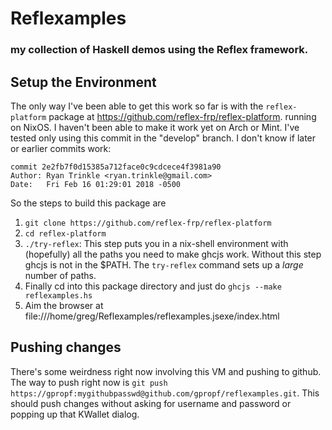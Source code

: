# Reflexamples

### my collection of Haskell demos using the Reflex framework.

## Setup the Environment

The only way I've been able to get this work so far is with the
`reflex-platform` package at
https://github.com/reflex-frp/reflex-platform. running on NixOS. I
haven't been able to make it work yet on Arch or Mint. I've tested
only using this commit in the "develop" branch. I don't know if later
or earlier commits work:

```
commit 2e2fb7f0d15385a712face0c9cdcece4f3981a90
Author: Ryan Trinkle <ryan.trinkle@gmail.com>
Date:   Fri Feb 16 01:29:01 2018 -0500
```
   
So the steps to build this package are

1. `git clone https://github.com/reflex-frp/reflex-platform`
2. `cd reflex-platform`
3. `./try-reflex`: This step puts you in a nix-shell environment with
   (hopefully) all the paths you need to make ghcjs work. Without this
   step ghcjs is not in the $PATH. The `try-reflex` command sets up a
   *large* number of paths.
4. Finally cd into this package directory and just do `ghcjs --make reflexamples.hs`
5. Aim the browser at file:///home/greg/Reflexamples/reflexamples.jsexe/index.html

## Pushing changes

There's some weirdness right now involving this VM and pushing to
github. The way to push right now is `git push
https://gpropf:mygithubpasswd@github.com/gpropf/reflexamples.git`. This
should push changes without asking for username and password or
popping up that KWallet dialog.
